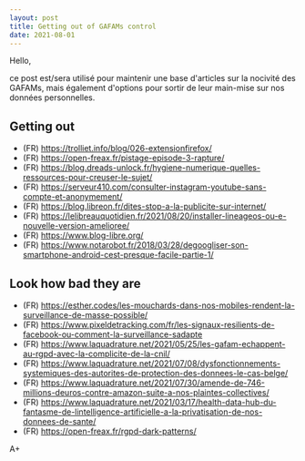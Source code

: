 ```yaml
---
layout: post
title: Getting out of GAFAMs control
date: 2021-08-01
---
```


Hello,

ce post est/sera utilisé pour maintenir une base d'articles sur la nocivité des GAFAMs, mais également d'options pour sortir de leur main-mise sur nos données personnelles.

## Getting out
- (FR) <https://trolliet.info/blog/026-extensionfirefox/>
- (FR) <https://open-freax.fr/pistage-episode-3-rapture/>
- (FR) <https://blog.dreads-unlock.fr/hygiene-numerique-quelles-ressources-pour-creuser-le-sujet/>
- (FR) <https://serveur410.com/consulter-instagram-youtube-sans-compte-et-anonymement/>
- (FR) <https://blog.libreon.fr/dites-stop-a-la-publicite-sur-internet/>
- (FR) <https://lelibreauquotidien.fr/2021/08/20/installer-lineageos-ou-e-nouvelle-version-amelioree/>
- (FR) <https://www.blog-libre.org/>
- (FR) <https://www.notarobot.fr/2018/03/28/degoogliser-son-smartphone-android-cest-presque-facile-partie-1/>

## Look how bad they are
- (FR) <https://esther.codes/les-mouchards-dans-nos-mobiles-rendent-la-surveillance-de-masse-possible/>
- (FR) <https://www.pixeldetracking.com/fr/les-signaux-resilients-de-facebook-ou-comment-la-surveillance-sadapte>
- (FR) <https://www.laquadrature.net/2021/05/25/les-gafam-echappent-au-rgpd-avec-la-complicite-de-la-cnil/>
- (FR) <https://www.laquadrature.net/2021/07/08/dysfonctionnements-systemiques-des-autorites-de-protection-des-donnees-le-cas-belge/>
- (FR) <https://www.laquadrature.net/2021/07/30/amende-de-746-millions-deuros-contre-amazon-suite-a-nos-plaintes-collectives/>
- (FR) <https://www.laquadrature.net/2021/03/17/health-data-hub-du-fantasme-de-lintelligence-artificielle-a-la-privatisation-de-nos-donnees-de-sante/>
- (FR) <https://open-freax.fr/rgpd-dark-patterns/>

A+
